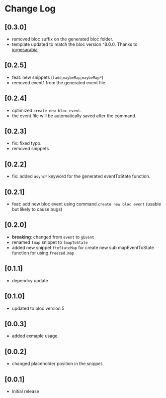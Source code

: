 # Change Log

## [0.3.0]
- removed bloc suffix on the generated bloc folder.
- template updated to match the bloc version ^8.0.0. Thanks to [jorgesarabia](https://github.com/jorgesarabia)

## [0.2.5]

- feat: new snippets (`fadd`,`maybeMap`,`maybeMap*`)
- removed event1 from the generated event file.

## [0.2.4]

- optimized `create new bloc event`.
- the event file will be automatically saved after the command.

## [0.2.3]

- fix: fixed typo.
- removed snippets

## [0.2.2]

- fix: added `async*` keyword for the generated eventToState function.

## [0.2.1]

- feat: add new bloc event using command.`create new bloc event` (usable but likely to cause bugs)

## [0.2.0]

- **breaking**: changed from `event` to `gEvent`
- renamed `fmap` snippet to `fmapToState`
- added new snippet `ftoStateMap` for create new sub mapEventToState function for using `freezed.map`

## [0.1.1]

- dependcy update

## [0.1.0]

- updated to bloc version 5

## [0.0.3]

- added exmaple usage.

## [0.0.2]

- changed placeholder position in the snippet.

## [0.0.1]

- Initial release
